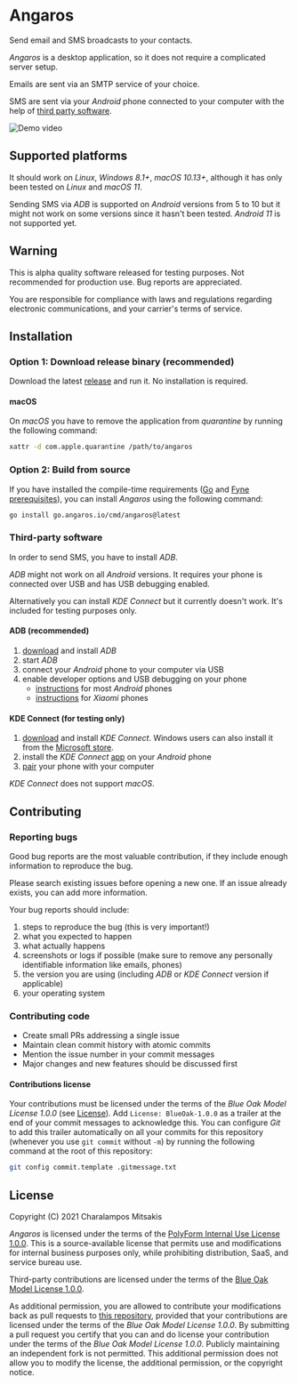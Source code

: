 # Angaros

Send email and SMS broadcasts to your contacts.

*Angaros* is a desktop application, so it does not require a complicated server setup.

Emails are sent via an SMTP service of your choice.

SMS are sent via your *Android* phone connected to your computer with the help of [third party software](#third-party-software).

![Demo video](../media/demo.webp?raw=true)

## Supported platforms

It should work on *Linux*, *Windows 8.1+*, *macOS 10.13+*, although it has only been tested on *Linux* and *macOS 11*.

Sending SMS via *ADB* is supported on *Android* versions from 5 to 10 but it might not work on some versions since it hasn't been tested.
*Android 11* is not supported yet.

## Warning

This is alpha quality software released for testing purposes. Not recommended for production use. Bug reports are appreciated.

You are responsible for compliance with laws and regulations regarding electronic communications, and your carrier's terms of service.

## Installation

### Option 1: Download release binary (recommended)

Download the latest [release](https://github.com/cmitsakis/angaros/releases) and run it. No installation is required.

#### macOS

On *macOS* you have to remove the application from *quarantine* by running the following command:

```sh
xattr -d com.apple.quarantine /path/to/angaros
```

### Option 2: Build from source

If you have installed the compile-time requirements
([Go](https://golang.org/) and [Fyne prerequisites](https://developer.fyne.io/started/#prerequisites)),
you can install *Angaros* using the following command:

```sh
go install go.angaros.io/cmd/angaros@latest
```

### Third-party software

In order to send SMS, you have to install *ADB*.

*ADB* might not work on all *Android* versions.
It requires your phone is connected over USB and has USB debugging enabled.

Alternatively you can install *KDE Connect* but it currently doesn't work. It's included for testing purposes only.

#### ADB (recommended)

1. [download](https://developer.android.com/studio/releases/platform-tools#downloads) and install *ADB*
2. start *ADB*
3. connect your *Android* phone to your computer via USB
4. enable developer options and USB debugging on your phone
   - [instructions](https://developer.android.com/studio/debug/dev-options) for most *Android* phones
   - [instructions](https://help.airdroid.com/hc/en-us/articles/360045329413-How-to-Enable-USB-debugging-on-Xiaomi-) for *Xiaomi* phones

#### KDE Connect (for testing only)

1. [download](https://kdeconnect.kde.org/download.html) and install *KDE Connect*.
   Windows users can also install it from the [Microsoft store](https://www.microsoft.com/store/apps/9N93MRMSXBF0).
2. install the *KDE Connect* [app](https://play.google.com/store/apps/details?id=org.kde.kdeconnect_tp) on your *Android* phone
3. [pair](https://userbase.kde.org/KDEConnect#Pairing_two_devices_together) your phone with your computer

*KDE Connect* does not support *macOS*.

## Contributing

### Reporting bugs

Good bug reports are the most valuable contribution, if they include enough information to reproduce the bug.

Please search existing issues before opening a new one. If an issue already exists, you can add more information.

Your bug reports should include:

1. steps to reproduce the bug (this is very important!)
2. what you expected to happen
3. what actually happens
4. screenshots or logs if possible (make sure to remove any personally identifiable information like emails, phones)
5. the version you are using (including *ADB* or *KDE Connect* version if applicable)
6. your operating system

### Contributing code

- Create small PRs addressing a single issue
- Maintain clean commit history with atomic commits
- Mention the issue number in your commit messages
- Major changes and new features should be discussed first

#### Contributions license

Your contributions must be licensed under the terms of the *Blue Oak Model License 1.0.0* (see [License](#license)).
Add `License: BlueOak-1.0.0` as a trailer at the end of your commit messages to acknowledge this.
You can configure *Git* to add this trailer automatically on all your commits for this repository (whenever you use `git commit` without `-m`) by running the following command at the root of this repository:

```sh
git config commit.template .gitmessage.txt
```

## License

Copyright (C) 2021 Charalampos Mitsakis

*Angaros* is licensed under the terms of the [PolyForm Internal Use License 1.0.0](LICENSE-PolyForm-Internal-Use.md).
This is a source-available license that permits use and modifications for internal business purposes only, while prohibiting distribution, SaaS, and service bureau use.

Third-party contributions are licensed under the terms of the [Blue Oak Model License 1.0.0](LICENSE-BlueOak.md).

As additional permission, you are allowed to contribute your modifications back as pull requests to [this repository](https://github.com/cmitsakis/angaros),
provided that your contributions are licensed under the terms of the *Blue Oak Model License 1.0.0*.
By submitting a pull request you certify that you can and do license your contribution under the terms of the *Blue Oak Model License 1.0.0*.
Publicly maintaining an independent fork is not permitted.
This additional permission does not allow you to modify the license, the additional permission, or the copyright notice.

